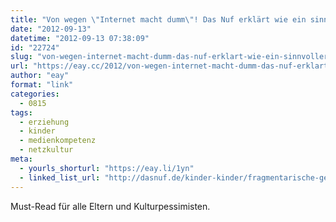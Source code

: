 ```yaml
---
title: "Von wegen \"Internet macht dumm\"! Das Nuf erklärt wie ein sinnvoller Umgang mit dem Internet aussehen kann"
date: "2012-09-13"
datetime: "2012-09-13 07:38:09"
id: "22724"
slug: "von-wegen-internet-macht-dumm-das-nuf-erklart-wie-ein-sinnvoller-umgang-mit-dem-internet-aussehen-kann"
url: "https://eay.cc/2012/von-wegen-internet-macht-dumm-das-nuf-erklart-wie-ein-sinnvoller-umgang-mit-dem-internet-aussehen-kann/"
author: "eay"
format: "link"
categories:
  - 0815
tags:
  - erziehung
  - kinder
  - medienkompetenz
  - netzkultur
meta:
  - yourls_shorturl: "https://eay.li/1yn"
  - linked_list_url: "http://dasnuf.de/kinder-kinder/fragmentarische-gedanken-zum-thema-medienkompetenz/"
---
```


Must-Read für alle Eltern und Kulturpessimisten.
